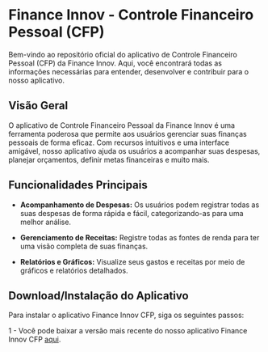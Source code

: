 # Finance Innov - Controle Financeiro Pessoal (CFP)

Bem-vindo ao repositório oficial do aplicativo de Controle Financeiro Pessoal (CFP) da Finance Innov. Aqui, você encontrará todas as informações necessárias para entender, desenvolver e contribuir para o nosso aplicativo.

## Visão Geral

O aplicativo de Controle Financeiro Pessoal da Finance Innov é uma ferramenta poderosa que permite aos usuários gerenciar suas finanças pessoais de forma eficaz. Com recursos intuitivos e uma interface amigável, nosso aplicativo ajuda os usuários a acompanhar suas despesas, planejar orçamentos, definir metas financeiras e muito mais.

## Funcionalidades Principais

- **Acompanhamento de Despesas:** Os usuários podem registrar todas as suas despesas de forma rápida e fácil, categorizando-as para uma melhor análise.

- **Gerenciamento de Receitas:** Registre todas as fontes de renda para ter uma visão completa de suas finanças.

- **Relatórios e Gráficos:** Visualize seus gastos e receitas por meio de gráficos e relatórios detalhados.

## Download/Instalação do Aplicativo

Para instalar o aplicativo Finance Innov CFP, siga os seguintes passos:

1 - Você pode baixar a versão mais recente do nosso aplicativo Finance Innov CFP [aqui](https://drive.google.com/file/d/1rZTwFbLoHxi7CLwXjXQYoQrgMscllIAL/view?usp=drive_link).
